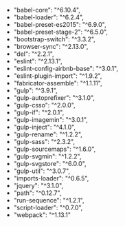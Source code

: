 - "babel-core": "^6.10.4",
- "babel-loader": "^6.2.4",
- "babel-preset-es2015": "^6.9.0",
- "babel-preset-stage-2": "^6.5.0",
- "bootstrap-switch": "^3.3.2",
- "browser-sync": "^2.13.0",
- "del": "^2.2.1",
- "eslint": "^2.13.1",
- "eslint-config-airbnb-base": "^3.0.1",
- "eslint-plugin-import": "^1.9.2",
- "fabricator-assemble": "^1.1.11",
- "gulp": "^3.9.1",
- "gulp-autoprefixer": "^3.1.0",
- "gulp-csso": "^2.0.0",
- "gulp-if": "^2.0.1",
- "gulp-imagemin": "^3.0.1",
- "gulp-inject": "^4.1.0",
- "gulp-rename": "^1.2.2",
- "gulp-sass": "^2.3.2",
- "gulp-sourcemaps": "^1.6.0",
- "gulp-svgmin": "^1.2.2",
- "gulp-svgstore": "^6.0.0",
- "gulp-util": "^3.0.7",
- "imports-loader": "^0.6.5",
- "jquery": "^3.1.0",
- "path": "^0.12.7",
- "run-sequence": "^1.2.1",
- "script-loader": "^0.7.0",
- "webpack": "^1.13.1"
